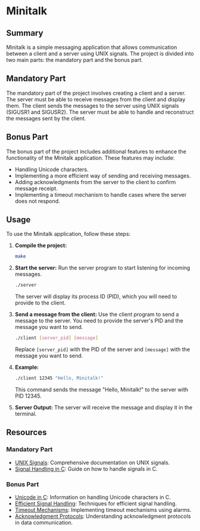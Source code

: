 # Minitalk

## Summary
Minitalk is a simple messaging application that allows communication between a client and a server using UNIX signals. The project is divided into two main parts: the mandatory part and the bonus part.

## Mandatory Part
The mandatory part of the project involves creating a client and a server. The server must be able to receive messages from the client and display them. The client sends the messages to the server using UNIX signals (SIGUSR1 and SIGUSR2). The server must be able to handle and reconstruct the messages sent by the client.

## Bonus Part
The bonus part of the project includes additional features to enhance the functionality of the Minitalk application. These features may include:
- Handling Unicode characters.
- Implementing a more efficient way of sending and receiving messages.
- Adding acknowledgments from the server to the client to confirm message receipt.
- Implementing a timeout mechanism to handle cases where the server does not respond.

## Usage
To use the Minitalk application, follow these steps:

1. **Compile the project:**
   ```sh
   make
   ```

2. **Start the server:**
   Run the server program to start listening for incoming messages.
   ```sh
   ./server
   ```

   The server will display its process ID (PID), which you will need to provide to the client.

3. **Send a message from the client:**
   Use the client program to send a message to the server. You need to provide the server's PID and the message you want to send.
   ```sh
   ./client [server_pid] [message]
   ```

   Replace `[server_pid]` with the PID of the server and `[message]` with the message you want to send.

4. **Example:**
   ```sh
   ./client 12345 "Hello, Minitalk!"
   ```

   This command sends the message "Hello, Minitalk!" to the server with PID 12345.

5. **Server Output:**
   The server will receive the message and display it in the terminal.

## Resources

### Mandatory Part
- [UNIX Signals](https://man7.org/linux/man-pages/man7/signal.7.html): Comprehensive documentation on UNIX signals.
- [Signal Handling in C](https://www.gnu.org/software/libc/manual/html_node/Signal-Handling.html): Guide on how to handle signals in C.

### Bonus Part
- [Unicode in C](https://www.cl.cam.ac.uk/~mgk25/unicode.html): Information on handling Unicode characters in C.
- [Efficient Signal Handling](https://www.ibm.com/docs/en/zos/2.3.0?topic=functions-sigaction-examine-change-signal-action): Techniques for efficient signal handling.
- [Timeout Mechanisms](https://www.gnu.org/software/libc/manual/html_node/Setting-an-Alarm.html): Implementing timeout mechanisms using alarms.
- [Acknowledgment Protocols](https://en.wikipedia.org/wiki/Acknowledgement_(data_networks)): Understanding acknowledgment protocols in data communication.
